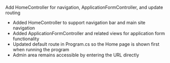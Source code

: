 Add HomeController for navigation, ApplicationFormController, and update routing

- Added HomeController to support navigation bar and main site navigation
- Added ApplicationFormController and related views for application form functionality
- Updated default route in Program.cs so the Home page is shown first when running the program
- Admin area remains accessible by entering the URL directly
